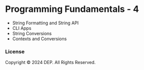 # Programming Fundamentals - 4

- String Formatting and String API
- CLI Apps
- String Conversions
- Contexts and Conversions

### License
Copyright &copy; 2024 DEP. All Rights Reserved.
